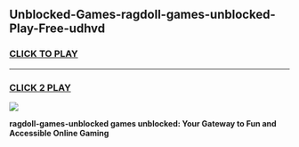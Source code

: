 
## Unblocked-Games-ragdoll-games-unblocked-Play-Free-udhvd
<h3>
<a href="https://premium76.site?title=ragdoll-games-unblocked&ref=18A1">CLICK TO PLAY</a></h3>
<hr>

<h3>
<a href="https://premium76.site?title=ragdoll-games-unblocked&ref=18A1">CLICK 2 PLAY</a>
  
</h3>

<a href="https://premium76.site?title=ragdoll-games-unblocked&ref=18A1"><img src="https://clearcache.store/games.png"></a>


**ragdoll-games-unblocked games unblocked: Your Gateway to Fun and Accessible Online Gaming**
